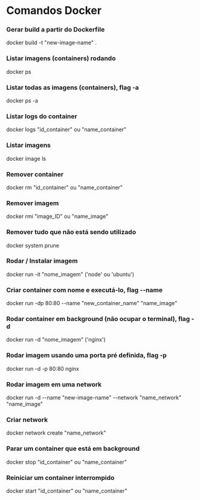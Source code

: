 # Comandos Docker

<!-- BUILD -->

### Gerar build a partir do Dockerfile
docker build -t "new-image-name" .

<!-- LISTAR -->

### Listar imagens (containers) rodando
docker ps

### Listar todas as imagens (containers), flag -a
docker ps -a

### Listar logs do container
docker logs "id_container" ou "name_container"

### Listar imagens
docker image ls

<!-- REMOVER -->

### Remover container
docker rm "id_container" ou "name_container"

### Remover imagem
docker rmi "image_ID" ou "name_image"

### Remover tudo que não está sendo utilizado
docker system prune

<!-- RODAR / CRIAR -->

### Rodar / Instalar imagem
docker run -it "nome_imagem" ('node' ou 'ubuntu')

### Criar container com nome e executá-lo, flag --name
docker run -dp 80:80 --name "new_container_name" "name_image"

### Rodar container em background (não ocupar o terminal), flag -d
docker run -d "nome_imagem" ('nginx')

### Rodar imagem usando uma porta pré definida, flag -p
docker run -d -p 80:80 nginx


### Rodar imagem em uma network
docker run -d --name "new-image-name" --network "name_network" "name_image"

<!-- CRIAR -->

### Criar network
docker network create "name_network"

<!-- PARAR EXECUÇÃO -->

### Parar um container que está em background
docker stop "id_container" ou "name_container"

<!-- REINICIAR EXECUÇÃO -->

### Reiniciar um container interrompido
docker start "id_container" ou "name_container"